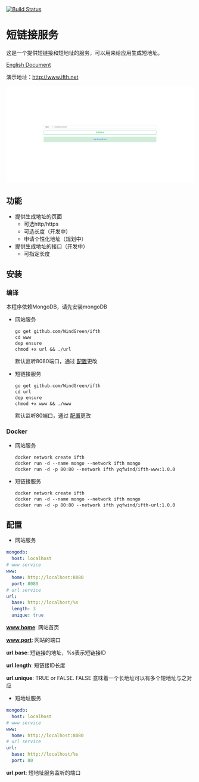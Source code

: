 [![Build Status](https://travis-ci.org/WindGreen/ifth.svg?branch=master)](https://travis-ci.org/WindGreen/ifth)

# 短链接服务

这是一个提供短链接和短地址的服务，可以用来给应用生成短地址。

[English Document](README.md)

演示地址：http://www.ifth.net

![example](ifth-www.png)

## 功能

- 提供生成地址的页面
  - 可选http/https
  - 可选长度（开发中）
  - 申请个性化地址（规划中）
- 提供生成地址的接口（开发中）
  - 可指定长度



## 安装

### 编译

本程序依赖MongoDB，请先安装mongoDB

- 网站服务

  ```shell
  go get github.com/WindGreen/ifth
  cd www
  dep ensure
  chmod +x url && ./url
  ```

  默认监听8080端口，通过 [配置](#配置)更改

- 短链接服务

  ```shell
  go get github.com/WindGreen/ifth
  cd url
  dep ensure
  chmod +x www && ./www
  ```

  默认监听80端口，通过 [配置](#配置)更改

### Docker

- 网站服务

  ```shell
  docker network create ifth
  docker run -d --name mongo --network ifth mongo
  docker run -d -p 80:80 --network ifth yqfwind/ifth-www:1.0.0
  ```

- 短链接服务

  ```shell
  docker network create ifth
  docker run -d --name mongo --network ifth mongo
  docker run -d -p 80:80 --network ifth yqfwind/ifth-url:1.0.0
  ```

  

## 配置

- 网站服务

```yaml
mongodb:
  host: localhost
# www service
www:
  home: http://localhost:8080
  port: 8080
# url service
url:
  base: http://localhost/%s
  length: 3
  unique: true
```

**www.home**: 网站首页

**www.port**: 网站的端口

**url.base**: 短链接的地址，%s表示短链接ID

**url.length**: 短链接ID长度

**url.unique**: TRUE or FALSE. FALSE 意味着一个长地址可以有多个短地址与之对应



- 短地址服务

```yaml
mongodb:
  host: localhost
# www service
www:
  home: http://localhost:8080
# url service
url:
  base: http://localhost/%s
  port: 80
```

**url.port**: 短地址服务监听的端口

